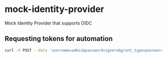 # mock-identity-provider

Mock Identity Provider that supports OIDC

## Requesting tokens for automation

```sh
curl -X POST --data 'username=admin&password=ignore&grant_type=password' 'http://localhost:6123/token'
```
